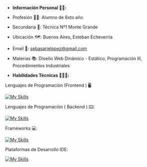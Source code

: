 * **Información Personal 🙋🏻:**


* Profesión 👷🏻: Alumno de 6xto año


* Secundaria 📖: Técnica Nº1 Monte Grande


* Ubicación 🗺️: Buenos Aires, Esteban Echeverría


* Email 📧: sebasarielopez@gmail.com


* Materias 📚: Diseño Web Dinámico - Estático, Programación III, Procedimientos Industriales 


* **Habilidades Técnicas 🧑🏻‍💻:**


Lenguajes de Programación (Frontend ) 🖥️: 

[![My Skills](https://skillicons.dev/icons?i=js,html,css)](https://skillicons.dev)

Lenguajes de Programación ( Backend ) ⌨️:

[![My Skills](https://skillicons.dev/icons?i=arduino,java)](https://skillicons.dev)

Frameworks 💻: 

[![My Skills](https://skillicons.dev/icons?i=bootstrap)](https://skillicons.dev)

Plataformas de Desarrollo IDE:

[![My Skills](https://skillicons.dev/icons?i=vscode,git,visualstudio)](https://skillicons.dev)
